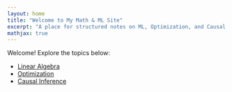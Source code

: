```yaml
---
layout: home
title: "Welcome to My Math & ML Site"
excerpt: "A place for structured notes on ML, Optimization, and Causal Inference."
mathjax: true
---
```


Welcome! Explore the topics below:

- [Linear Algebra](linear-algebra/subspaces/)
- [Optimization](optimization/intro.html)
- [Causal Inference](causal-inference/intro.html)
